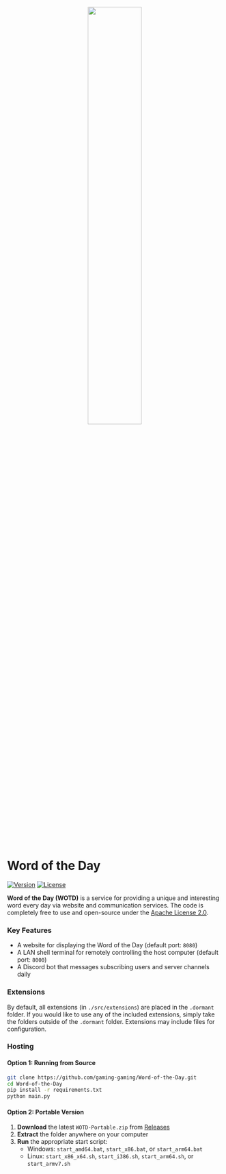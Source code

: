 <p align="center">
  <img src="https://raw.githubusercontent.com/gaming-gaming/WOTD-Brand-Assets/f40370d86033b57b4e4563bffbf717bddf80960f/wotd-logo.svg" width="50%">
</p>

# Word of the Day
[![Version](https://img.shields.io/badge/Version-1.0.0-%233498db)](https://github.com/gaming-gaming/Word-of-the-Day/releases/)
[![License](https://raw.githubusercontent.com/gaming-gaming/WOTD-Brand-Assets/67b4289fd47bca62c3b1bbb98ce11c78173afbe9/License-Apache%202.0-gradient.svg)](LICENSE)

**Word of the Day (WOTD)** is a service for providing a unique and interesting word every day via website and communication services.
The code is completely free to use and open-source under the [Apache License 2.0](https://www.apache.org/licenses/LICENSE-2.0).

### Key Features
- A website for displaying the Word of the Day (default port: `8080`)
- A LAN shell terminal for remotely controlling the host computer (default port: `8000`)
- A Discord bot that messages subscribing users and server channels daily

### Extensions
By default, all extensions (in `./src/extensions`) are placed in the `.dormant` folder. If you would like to use any of the included extensions, simply take the folders outside of the `.dormant` folder. Extensions may include files for configuration.

### Hosting

#### Option 1: Running from Source
```bash
git clone https://github.com/gaming-gaming/Word-of-the-Day.git
cd Word-of-the-Day
pip install -r requirements.txt
python main.py
```
#### Option 2: Portable Version
1. **Download** the latest `WOTD-Portable.zip` from [Releases](https://github.com/gaming-gaming/Word-of-the-Day/releases)
2. **Extract** the folder anywhere on your computer
3. **Run** the appropriate start script:
    - Windows: `start_amd64.bat`, `start_x86.bat`, or `start_arm64.bat`
    - Linux: `start_x86_x64.sh`, `start_i386.sh`, `start_arm64.sh`, or `start_armv7.sh`
